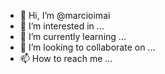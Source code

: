 - 👋 Hi, I’m @marcioimai
- 👀 I’m interested in ...
- 🌱 I’m currently learning ...
- 💞️ I’m looking to collaborate on ...
- 📫 How to reach me ...

<!---
marcioimai/marcioimai is a ✨ special ✨ repository because its `README.md` (this file) appears on your GitHub profile.
You can click the Preview link to take a look at your changes.
--->
